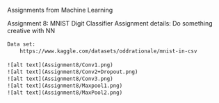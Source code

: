 Assignments from Machine Learning


Assignment 8: MNIST Digit Classifier
Assignment details:
	Do something creative with NN
	
	Data set:
		https://www.kaggle.com/datasets/oddrationale/mnist-in-csv

	![alt text](Assignment8/Conv1.png) 
	![alt text](Assignment8/Conv2+Dropout.png) 
	![alt text](Assignment8/Conv3.png) 
	![alt text](Assignment8/Maxpool1.png) 
	![alt text](Assignment8/MaxPool2.png)
		
	
